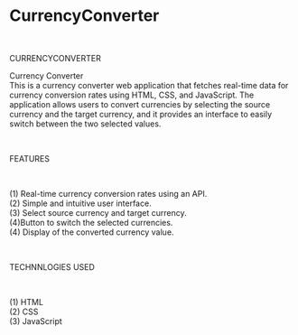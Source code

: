 # CurrencyConverter
<br>

CURRENCYCONVERTER
<br>

Currency Converter
<br>
This is a currency converter web application that fetches real-time data for currency conversion rates using HTML, CSS, and JavaScript. The application allows users to convert currencies by selecting the source currency and the target currency, and it provides an interface to easily switch between the two selected values.


<br>

FEATURES

<br>

(1) Real-time currency conversion rates using an API.
<br>
(2) Simple and intuitive user interface.
<br>
(3) Select source currency and target currency.
<br>
(4)Button to switch the selected currencies.
<br>
(4) Display of the converted currency value.

<br>

TECHNNLOGIES USED

<br>

(1) HTML
<br>
(2) CSS
<br>
(3) JavaScript


